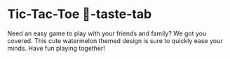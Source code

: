 # Tic-Tac-Toe 🍉-taste-tab
Need an easy game to play with your friends and family? We got you covered. This cute watermelon themed design is sure to quickly ease your minds. Have fun playing together! 
